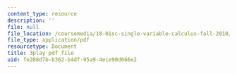 ```yaml
---
content_type: resource
description: ''
file: null
file_location: /coursemedia/18-01sc-single-variable-calculus-fall-2010/fe208d7bb362b4df95a94ece90d066e2_aeXp1zC6Hls.pdf
file_type: application/pdf
resourcetype: Document
title: 3play pdf file
uid: fe208d7b-b362-b4df-95a9-4ece90d066e2
---
```

